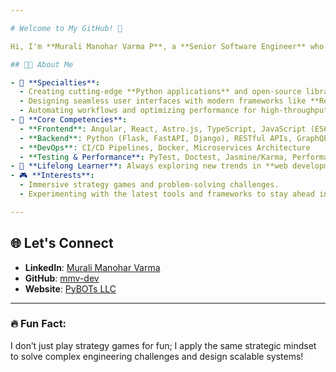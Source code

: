 ```yaml
---

# Welcome to My GitHub! 🌟

Hi, I'm **Murali Manohar Varma P**, a **Senior Software Engineer** who thrives on building innovative, scalable, and efficient solutions. Whether it's crafting elegant frontend experiences, engineering powerful backend systems, or automating workflows, I aim to create impactful technology that makes a difference.

## 👨‍💻 About Me

- 🌟 **Specialties**: 
  - Creating cutting-edge **Python applications** and open-source libraries.
  - Designing seamless user interfaces with modern frameworks like **React**, **Angular**, and **Astro.js**.
  - Automating workflows and optimizing performance for high-throughput systems.
- 🔧 **Core Competencies**:
  - **Frontend**: Angular, React, Astro.js, TypeScript, JavaScript (ES6+), HTML5, CSS3, Tailwind CSS
  - **Backend**: Python (Flask, FastAPI, Django), RESTful APIs, GraphQL, PostgreSQL
  - **DevOps**: CI/CD Pipelines, Docker, Microservices Architecture
  - **Testing & Performance**: PyTest, Doctest, Jasmine/Karma, Performance Optimization
- 🌱 **Lifelong Learner**: Always exploring new trends in **web development**, **cloud computing**, and **security engineering**.
- 🎮 **Interests**: 
  - Immersive strategy games and problem-solving challenges.  
  - Experimenting with the latest tools and frameworks to stay ahead in tech.

---
```


## 🌐 Let's Connect

- **LinkedIn**: [Murali Manohar Varma](https://www.linkedin.com/in/mmvarma)
- **GitHub**: [mmv-dev](https://github.com/mmv-dev)
- **Website**: [PyBOTs LLC](https://www.pybots.ai/)

---

### 🔥 Fun Fact: 
I don’t just play strategy games for fun; I apply the same strategic mindset to solve complex engineering challenges and design scalable systems!
